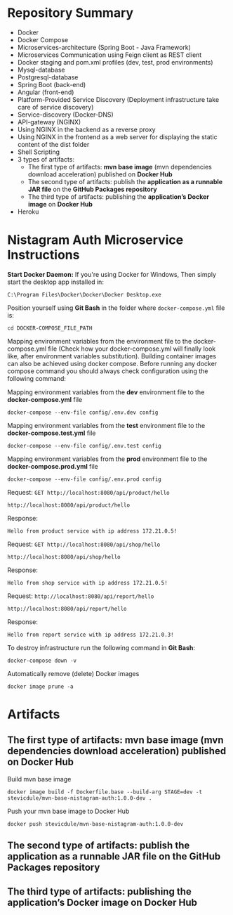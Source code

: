 # Repository Summary
* Docker
* Docker Compose
* Microservices-architecture (Spring Boot - Java Framework)
* Microservices Communication using Feign client as REST client
* Docker staging and pom.xml profiles (dev, test, prod environments)
* Mysql-database
* Postgresql-database
* Spring Boot (back-end)
* Angular (front-end)
* Platform-Provided Service Discovery (Deployment infrastructure take care of service discovery)
* Service-discovery (Docker-DNS)
* API-gateway (NGINX)
* Using NGINX in the backend as a reverse proxy
* Using NGINX in the frontend as a web server for displaying the static content of the dist folder
* Shell Scripting
* 3 types of artifacts:
    * The first type of artifacts: **mvn base image** (mvn dependencies download acceleration) published on **Docker Hub**
    * The second type of artifacts: publish the **application as a runnable JAR file** on the **GitHub Packages repository**
    * The third type of artifacts: publishing the **application’s Docker image** on **Docker Hub**
* Heroku

# Nistagram Auth Microservice Instructions
**Start Docker Daemon:** If you're using Docker for Windows, Then simply start the desktop app installed in:
```shell
C:\Program Files\Docker\Docker\Docker Desktop.exe
```
Position yourself using **Git Bash** in the folder where `docker-compose.yml` file is:
```
cd DOCKER-COMPOSE_FILE_PATH
```
Mapping environment variables from the environment file to the docker-compose.yml file (Check how your docker-compose.yml will finally look like, after environment variables substitution). Building container images can also be achieved using docker compose. Before running any docker compose command you should always check configuration using the following command:

Mapping environment variables from the **dev** environment file to the **docker-compose.yml** file
```shell
docker-compose --env-file config/.env.dev config
```
Mapping environment variables from the **test** environment file to the **docker-compose.test.yml** file
```shell
docker-compose --env-file config/.env.test config
```
Mapping environment variables from the **prod** environment file to the **docker-compose.prod.yml** file
```shell
docker-compose --env-file config/.env.prod config
```
Request:
```GET http://localhost:8080/api/product/hello```
```
http://localhost:8080/api/product/hello
```
Response:
```
Hello from product service with ip address 172.21.0.5!
```
Request:
```GET http://localhost:8080/api/shop/hello```
```
http://localhost:8080/api/shop/hello
```
Response:
```
Hello from shop service with ip address 172.21.0.5!
```
Request:
```http://localhost:8080/api/report/hello```
```
http://localhost:8080/api/report/hello
```
Response:
```
Hello from report service with ip address 172.21.0.3!
```

To destroy infrastructure run the following command in **Git Bash**:
```shell
docker-compose down -v
```
Automatically remove (delete) Docker images
```shell
docker image prune -a
```

# Artifacts
## The first type of artifacts: mvn base image (mvn dependencies download acceleration) published on Docker Hub
Build mvn base image
```shell
docker image build -f Dockerfile.base --build-arg STAGE=dev -t stevicdule/mvn-base-nistagram-auth:1.0.0-dev .
```
Push your mvn base image to Docker Hub
```shell
docker push stevicdule/mvn-base-nistagram-auth:1.0.0-dev
```
## The second type of artifacts: publish the application as a runnable JAR file on the GitHub Packages repository
## The third type of artifacts: publishing the application’s Docker image on Docker Hub
